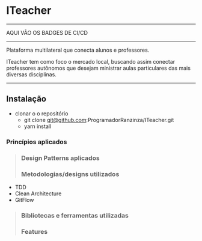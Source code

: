 # **ITeacher**

---
AQUI VÃO OS BADGES DE CI/CD

---

Plataforma multilateral que conecta alunos e professores.

ITeacher tem como foco o mercado local, buscando assim conectar professores autônomos que desejam ministrar aulas particulares das mais diversas disciplinas.

---

## Instalação

- clonar o o repositório
  - git clone git@github.com:ProgramadorRanzinza/ITeacher.git
  - yarn install

### Princípios aplicados

> ### Design Patterns aplicados
>
> ### Metodologias/designs utilizados

- TDD
- Clean Architecture
- GitFlow

> ### Bibliotecas e ferramentas utilizadas
>
> ### Features
